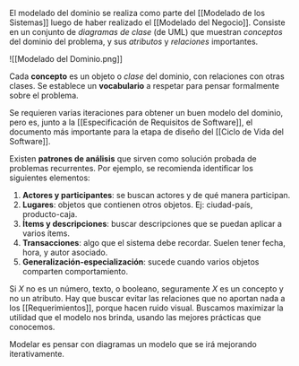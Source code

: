 El modelado del dominio se realiza como parte del [[Modelado de los Sistemas]] luego de haber realizado el [[Modelado del Negocio]]. Consiste en un conjunto de _diagramas de clase_ (de UML) que muestran _conceptos_ del dominio del problema, y sus _atributos_ y _relaciones_ importantes.

![[Modelado del Dominio.png]]

Cada **concepto** es un objeto o _clase_ del dominio, con relaciones con otras clases. Se establece un **vocabulario** a respetar para pensar formalmente sobre el problema.

Se requieren varias iteraciones para obtener un buen modelo del dominio, pero es, junto a la [[Especificación de Requisitos de Software]], el documento más importante para la etapa de diseño del [[Ciclo de Vida del Software]].

Existen **patrones de análisis** que sirven como solución probada de problemas recurrentes. Por ejemplo, se recomienda identificar los siguientes elementos:

1. **Actores y participantes**: se buscan actores y de qué manera participan.
2. **Lugares**: objetos que contienen otros objetos. Ej: ciudad-país, producto-caja.
3. **Ítems y descripciones**: buscar descripciones que se puedan aplicar a varios ítems.
4. **Transacciones**: algo que el sistema debe recordar. Suelen tener fecha, hora, y autor asociado.
5. **Generalización-especialización**: sucede cuando varios objetos comparten comportamiento.

Si $X$ no es un número, texto, o booleano, seguramente $X$ es un concepto y no un atributo. Hay que buscar evitar las relaciones que no aportan nada a los [[Requerimientos]], porque hacen ruido visual. Buscamos maximizar la utilidad que el modelo nos brinda, usando las mejores prácticas que conocemos.

Modelar es pensar con diagramas un modelo que se irá mejorando iterativamente.

